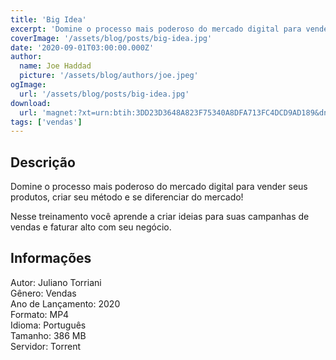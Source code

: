 ```yaml
---
title: 'Big Idea'
excerpt: 'Domine o processo mais poderoso do mercado digital para vender seus produtos, criar seu método e se diferenciar do mercado!   Nesse treinamento você aprende a criar ideias para suas campanhas de vendas e faturar alto com seu negócio. Informações  Autor: Juliano Torriani<b'
coverImage: '/assets/blog/posts/big-idea.jpg'
date: '2020-09-01T03:00:00.000Z'
author:
  name: Joe Haddad
  picture: '/assets/blog/authors/joe.jpeg'
ogImage:
  url: '/assets/blog/posts/big-idea.jpg'
download:
  url: 'magnet:?xt=urn:btih:3DD23D3648A823F75340A8DFA713FC4DCD9AD189&dn=BIG%20IDEA%20-%20Juliano%20Torriani&tr=udp%3a%2f%2ftracker.openbittorrent.com%3a1337%2fannounce&tr=udp%3a%2f%2ftracker.opentrackr.org%3a1337%2fannounce'
tags: ['vendas']
---
```

<h2>Descrição</h2>
<p></p><p>Domine o processo mais poderoso do mercado digital para vender seus produtos, criar seu método e se diferenciar do mercado! </p><p>Nesse treinamento você aprende a criar ideias para suas campanhas de vendas e faturar alto com seu negócio.</p><h2>Informações</h2><p>Autor: Juliano Torriani<br/>Gênero: Vendas<br/>Ano de Lançamento: 2020<br/>Formato: MP4<br/>Idioma: Português<br/>Tamanho: 386 MB<br/>Servidor: Torrent</p>